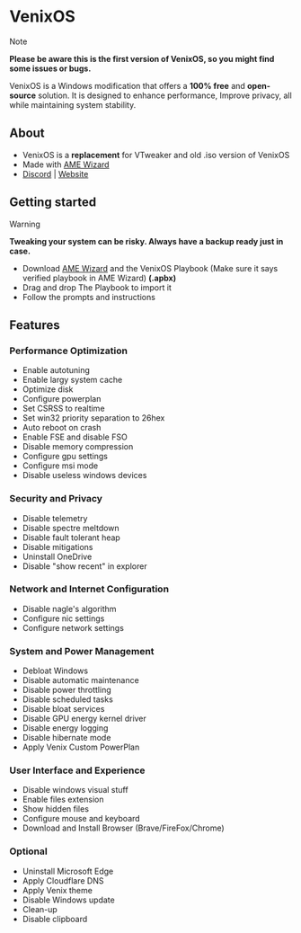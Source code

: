 # VenixOS
> [!NOTE]  
> **Please be aware this is the first version of VenixOS, so you might find some issues or bugs.**

VenixOS is a Windows modification that offers a **100% free** and **open-source** solution. It is designed to enhance performance, Improve privacy, all while maintaining system stability.</p>

## About
- VenixOS is a **replacement** for VTweaker and old .iso version of VenixOS
- Made with [AME Wizard](https://ameliorated.io/)
- [Discord](https://discord.gg/5gzvtffMvH) | [Website](https://www.venix.pro/)

## Getting started
> [!WARNING]  
> **Tweaking your system can be risky. Always have a backup ready just in case.**
- Download [AME Wizard](https://download.ameliorated.io/AME%20Wizard%20Beta.zip) and the VenixOS Playbook (Make sure it says verified playbook in AME Wizard) <b>(.apbx)</b>
- Drag and drop The Playbook to import it
- Follow the prompts and instructions

## Features
### Performance Optimization

  - Enable autotuning
  - Enable largy system cache
  - Optimize disk
  - Configure powerplan
  - Set CSRSS to realtime
  - Set win32 priority separation to 26hex
  - Auto reboot on crash
  - Enable FSE and disable FSO
  - Disable memory compression
  - Configure gpu settings
  - Configure msi mode
  - Disable useless windows devices
  
### Security and Privacy

  - Disable telemetry
  - Disable spectre meltdown
  - Disable fault tolerant heap
  - Disable mitigations
  - Uninstall OneDrive
  - Disable "show recent" in explorer

### Network and Internet Configuration

  - Disable nagle's algorithm
  - Configure nic settings
  - Configure network settings

### System and Power Management

  - Debloat Windows
  - Disable automatic maintenance
  - Disable power throttling
  - Disable scheduled tasks
  - Disable bloat services
  - Disable GPU energy kernel driver
  - Disable energy logging
  - Disable hibernate mode
  - Apply Venix Custom PowerPlan

### User Interface and Experience

  - Disable windows visual stuff
  - Enable files extension
  - Show hidden files
  - Configure mouse and keyboard
  - Download and Install Browser (Brave/FireFox/Chrome)

### Optional
  - Uninstall Microsoft Edge
  - Apply Cloudflare DNS
  - Apply Venix theme
  - Disable Windows update
  - Clean-up
  - Disable clipboard
